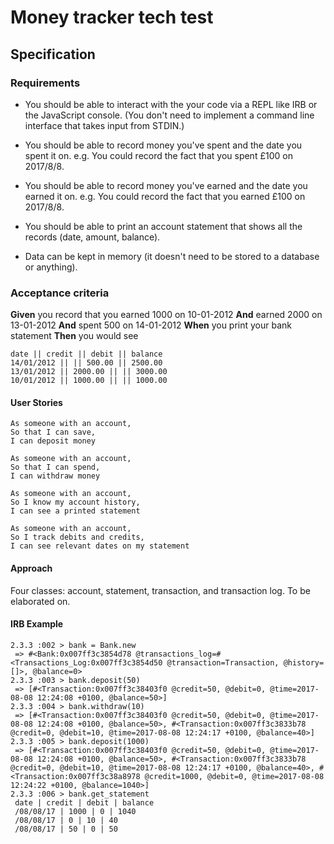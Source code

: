 # Money tracker tech test

## Specification

### Requirements

* You should be able to interact with the your code via a REPL like IRB or the JavaScript console.  (You don't need to implement a command line interface that takes input from STDIN.)

* You should be able to record money you've spent and the date you spent it on.  e.g. You could record the fact that you spent £100 on 2017/8/8.

* You should be able to record money you've earned and the date you earned it on.  e.g. You could record the fact that you earned £100 on 2017/8/8.

* You should be able to print an account statement that shows all the records (date, amount, balance).

* Data can be kept in memory (it doesn't need to be stored to a database or anything).

### Acceptance criteria

**Given** you record that you earned 1000 on 10-01-2012
**And** earned 2000 on 13-01-2012
**And** spent 500 on 14-01-2012
**When** you print your bank statement
**Then** you would see

```
date || credit || debit || balance
14/01/2012 || || 500.00 || 2500.00
13/01/2012 || 2000.00 || || 3000.00
10/01/2012 || 1000.00 || || 1000.00
```

#### User Stories

```
As someone with an account,
So that I can save,
I can deposit money
```
```
As someone with an account,
So that I can spend,
I can withdraw money
```
```
As someone with an account,
So I know my account history,
I can see a printed statement
```
```
As someone with an account,
So I track debits and credits,
I can see relevant dates on my statement
```

#### Approach

Four classes: account, statement, transaction, and transaction log. To be elaborated on.

#### IRB Example

```
2.3.3 :002 > bank = Bank.new
 => #<Bank:0x007ff3c3854d78 @transactions_log=#<Transactions_Log:0x007ff3c3854d50 @transaction=Transaction, @history=[]>, @balance=0>
2.3.3 :003 > bank.deposit(50)
 => [#<Transaction:0x007ff3c38403f0 @credit=50, @debit=0, @time=2017-08-08 12:24:08 +0100, @balance=50>]
2.3.3 :004 > bank.withdraw(10)
 => [#<Transaction:0x007ff3c38403f0 @credit=50, @debit=0, @time=2017-08-08 12:24:08 +0100, @balance=50>, #<Transaction:0x007ff3c3833b78 @credit=0, @debit=10, @time=2017-08-08 12:24:17 +0100, @balance=40>]
2.3.3 :005 > bank.deposit(1000)
 => [#<Transaction:0x007ff3c38403f0 @credit=50, @debit=0, @time=2017-08-08 12:24:08 +0100, @balance=50>, #<Transaction:0x007ff3c3833b78 @credit=0, @debit=10, @time=2017-08-08 12:24:17 +0100, @balance=40>, #<Transaction:0x007ff3c38a8978 @credit=1000, @debit=0, @time=2017-08-08 12:24:22 +0100, @balance=1040>]
2.3.3 :006 > bank.get_statement
 date | credit | debit | balance
 /08/08/17 | 1000 | 0 | 1040
 /08/08/17 | 0 | 10 | 40
 /08/08/17 | 50 | 0 | 50
```
